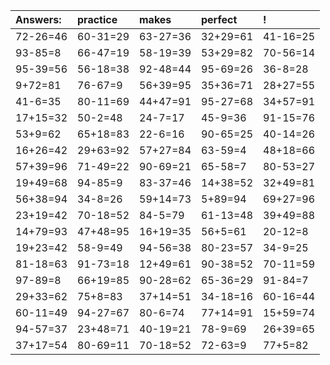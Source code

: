 | Answers: | practice | makes | perfect | ! |
| :--- | :--- | :--- | :--- | :--- |
| 72-26=46 | 60-31=29 | 63-27=36 | 32+29=61 | 41-16=25 | 
| 93-85=8 | 66-47=19 | 58-19=39 | 53+29=82 | 70-56=14 | 
| 95-39=56 | 56-18=38 | 92-48=44 | 95-69=26 | 36-8=28 | 
| 9+72=81 | 76-67=9 | 56+39=95 | 35+36=71 | 28+27=55 | 
| 41-6=35 | 80-11=69 | 44+47=91 | 95-27=68 | 34+57=91 | 
| 17+15=32 | 50-2=48 | 24-7=17 | 45-9=36 | 91-15=76 | 
| 53+9=62 | 65+18=83 | 22-6=16 | 90-65=25 | 40-14=26 | 
| 16+26=42 | 29+63=92 | 57+27=84 | 63-59=4 | 48+18=66 | 
| 57+39=96 | 71-49=22 | 90-69=21 | 65-58=7 | 80-53=27 | 
| 19+49=68 | 94-85=9 | 83-37=46 | 14+38=52 | 32+49=81 | 
| 56+38=94 | 34-8=26 | 59+14=73 | 5+89=94 | 69+27=96 | 
| 23+19=42 | 70-18=52 | 84-5=79 | 61-13=48 | 39+49=88 | 
| 14+79=93 | 47+48=95 | 16+19=35 | 56+5=61 | 20-12=8 | 
| 19+23=42 | 58-9=49 | 94-56=38 | 80-23=57 | 34-9=25 | 
| 81-18=63 | 91-73=18 | 12+49=61 | 90-38=52 | 70-11=59 | 
| 97-89=8 | 66+19=85 | 90-28=62 | 65-36=29 | 91-84=7 | 
| 29+33=62 | 75+8=83 | 37+14=51 | 34-18=16 | 60-16=44 | 
| 60-11=49 | 94-27=67 | 80-6=74 | 77+14=91 | 15+59=74 | 
| 94-57=37 | 23+48=71 | 40-19=21 | 78-9=69 | 26+39=65 | 
| 37+17=54 | 80-69=11 | 70-18=52 | 72-63=9 | 77+5=82 | 

